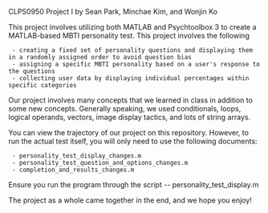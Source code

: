 CLPS0950 Project I by Sean Park, Minchae Kim, and Wonjin Ko

This project involves utilizing both MATLAB and Psychtoolbox 3 to create a MATLAB-based MBTI personality test. This project  involves the following

     - creating a fixed set of personality questions and displaying them in a randomly assigned order to avoid question bias
     - assigning a specific MBTI personality based on a user's response to the questions
     - collecting user data by displaying individual percentages within specific categories
     
Our project involves many concepts that we learned in class in addition to some new concepts. Generally speaking, we used conditionals, loops, logical operands, vectors, image display tactics, and lots of string arrays.

You can view the trajectory of our project on this repository. However, to run the actual test itself, you will only need to use the following documents:

     - personality_test_display_changes.m
     - personality_test_question_and_options_changes.m
     - completion_and_results_changes.m
     
Ensure you run the program through the script -- personality_test_display.m 

The project as a whole came together in the end, and we hope you enjoy! 
